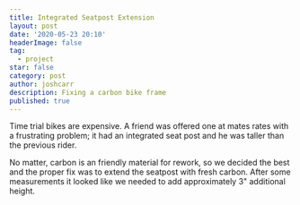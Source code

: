 ```yaml
---
title: Integrated Seatpost Extension
layout: post
date: '2020-05-23 20:10'
headerImage: false
tag:
  - project
star: false
category: post
author: joshcarr
description: Fixing a carbon bike frame
published: true
---
```

<div markdown="1" class="contentCont" id="scroll">
Time trial bikes are expensive. A friend was offered one at mates rates with a frustrating problem; it had an integrated seat post and he was taller than the previous rider.

No matter, carbon is an friendly material for rework, so we decided the best and the proper fix was to extend the seatpost with fresh carbon. After some measurements it looked like we needed to add approximately 3" additional height. 

</div>


